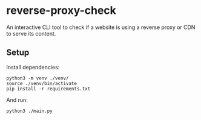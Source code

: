 # reverse-proxy-check
An interactive CLI tool to check if a website is using a reverse proxy or CDN to serve its content.

## Setup

Install dependencies:

```
python3 -m venv ./venv/
source ./venv/bin/activate
pip install -r requirements.txt
```

And run:

```
python3 ./main.py
```